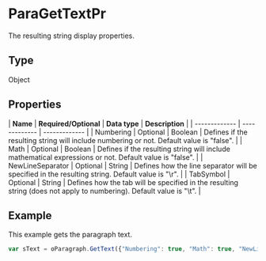 # ParaGetTextPr

The resulting string display properties.

## Type

Object

## Properties

| **Name** | **Required/Optional** | **Data type** | **Description** |
| ------------- | ------------- | ------------- |
| Numbering | Optional | Boolean | Defines if the resulting string will include numbering or not. Default value is "false". |
| Math | Optional | Boolean | Defines if the resulting string will include mathematical expressions or not. Default value is "false". |
| NewLineSeparator | Optional | String | Defines how the line separator will be specified in the resulting string. Default value is "\r". |
| TabSymbol | Optional | String | Defines how the tab will be specified in the resulting string (does not apply to numbering). Default value is "\t". |

## Example

This example gets the paragraph text.

```javascript
var sText = oParagraph.GetText({"Numbering": true, "Math": true, "NewLineSeparator": "\r", "TabSymbol": "\t"});
```